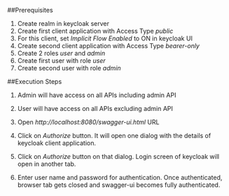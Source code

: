 ##Prerequisites

1. Create realm in keycloak server
2. Create first client application with Access Type *public*
3. For this client, set *Implicit Flow Enabled* to ON in keycloak UI
3. Create second client application with Access Type *bearer-only*
4. Create 2 roles *user* and *admin*
5. Create first user with role *user*
6. Create second user with role *admin*


##Execution Steps

1. Admin will have access on all APIs including admin API

2. User will have access on all APIs excluding admin API 

3. Open *http://localhost:8080/swagger-ui.html* URL

4. Click on *Authorize* button. It will open one dialog with the details of keycloak client application.

5. Click on *Authorize* button on that dialog. Login screen of keycloak will open in another tab.

6. Enter user name and password for authentication. Once authenticated, browser tab gets closed and swagger-ui becomes fully authenticated.